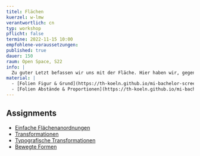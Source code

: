 ```yaml
---
titel: Flächen
kuerzel: w-lmw
verantwortlich: cn
typ: workshop
pflicht: false
termine: 2022-11-15 10:00
empfohlene-voraussetzungen:
published: true
dauer: 150
raum: Open Space, S22
info: |
  Zu guter Letzt befassen wir uns mit der Fläche. Hier haben wir, gegenüber der Linie, als wesentlichen zusätzlichen Gestaltungsparameter, das Verhältnis und die Form. 
material: |
  - [Folien Figur & Grund](https://th-koeln.github.io/mi-bachelor-screendesign/download/workshops/flaeche-form/020-figur-und-grund.pdf)
  - [Folien Abstände & Proportionen](https://th-koeln.github.io/mi-bachelor-screendesign/download/workshops/systematische-proportionen-und-abstaende/systematische-proportionen-und-abstaende.pdf)
---
```




## Assignments
- [Einfache Flächenanordnungen](/generative-gestaltung/assignments/05-flaeche-01/)
- [Transformationen](/generative-gestaltung/assignments/05-flaeche-02/)
- [Typografische Transformationen](/generative-gestaltung/assignments/05-flaeche-03/)
- [Bewegte Formen](/generative-gestaltung/assignments/05-flaeche-04/)
